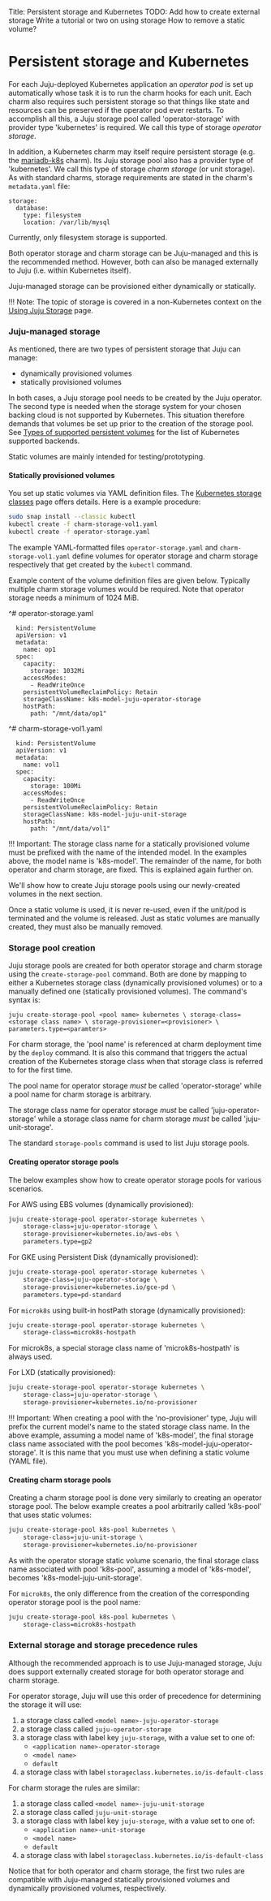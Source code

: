 Title: Persistent storage and Kubernetes
TODO:  Add how to create external storage
       Write a tutorial or two on using storage
       How to remove a static volume?

# Persistent storage and Kubernetes

For each Juju-deployed Kubernetes application an *operator pod* is set up
automatically whose task it is to run the charm hooks for each unit. Each charm
also requires such persistent storage so that things like state and resources
can be preserved if the operator pod ever restarts. To accomplish all this, a
Juju storage pool called 'operator-storage' with provider type 'kubernetes' is
required. We call this type of storage *operator storage*.

In addition, a Kubernetes charm may itself require persistent storage (e.g.
the [mariadb-k8s][charm-store-staging-mariadb-k8s] charm). Its Juju storage
pool also has a provider type of 'kubernetes'. We call this type of storage
*charm storage* (or unit storage). As with standard charms, storage
requirements are stated in the charm's `metadata.yaml` file:

```no-highlight
storage:
  database:
    type: filesystem
    location: /var/lib/mysql
```

Currently, only filesystem storage is supported.

Both operator storage and charm storage can be Juju-managed and this is the
recommended method. However, both can also be managed externally to Juju (i.e.
within Kubernetes itself).

Juju-managed storage can be provisioned either dynamically or statically.

!!! Note:
    The topic of storage is covered in a non-Kubernetes context on the
    [Using Juju Storage][charms-storage] page.

### Juju-managed storage

As mentioned, there are two types of persistent storage that Juju can manage:

 - dynamically provisioned volumes
 - statically provisioned volumes

In both cases, a Juju storage pool needs to be created by the Juju operator.
The second type is needed when the storage system for your chosen backing cloud
is not supported by Kubernetes. This situation therefore demands that volumes
be set up prior to the creation of the storage pool. See
[Types of supported persistent volumes][upstream-kubernetes-supported-volume-types]
for the list of Kubernetes supported backends. 

Static volumes are mainly intended for testing/prototyping.

#### Statically provisioned volumes
 
You set up static volumes via YAML definition files. The
[Kubernetes storage classes][upstream-kubernetes-classes] page offers details.
Here is a example procedure:

```bash
sudo snap install --classic kubectl
kubectl create -f charm-storage-vol1.yaml
kubectl create -f operator-storage.yaml
```

The example YAML-formatted files `operator-storage.yaml` and
`charm-storage-vol1.yaml` define volumes for operator storage and charm storage
respectively that get created by the `kubectl` command.

Example content of the volume definition files are given below. Typically
multiple charm storage volumes would be required. Note that operator storage
needs a minimum of 1024 MiB.

^# operator-storage.yaml

      kind: PersistentVolume
      apiVersion: v1
      metadata:
        name: op1
      spec:
        capacity:
          storage: 1032Mi
        accessModes:
          - ReadWriteOnce
        persistentVolumeReclaimPolicy: Retain
        storageClassName: k8s-model-juju-operator-storage
        hostPath:
          path: "/mnt/data/op1"

^# charm-storage-vol1.yaml

      kind: PersistentVolume
      apiVersion: v1
      metadata:
        name: vol1
      spec:
        capacity:
          storage: 100Mi
        accessModes:
          - ReadWriteOnce
        persistentVolumeReclaimPolicy: Retain
        storageClassName: k8s-model-juju-unit-storage
        hostPath:
          path: "/mnt/data/vol1"

!!! Important:
    The storage class name for a statically provisioned volume must be prefixed
    with the name of the intended model. In the examples above, the model name
    is 'k8s-model'. The remainder of the name, for both operator and charm
    storage, are fixed. This is explained again further on.

We'll show how to create Juju storage pools using our newly-created volumes in
the next section.
 
Once a static volume is used, it is never re-used, even if the unit/pod is
terminated and the volume is released. Just as static volumes are manually
created, they must also be manually removed.

### Storage pool creation

Juju storage pools are created for both operator storage and charm storage
using the `create-storage-pool` command. Both are done by mapping to either a
Kubernetes storage class (dynamically provisioned volumes) or to a manually
defined one (statically provisioned volumes). The command's syntax is:

`juju create-storage-pool <pool name> kubernetes \
	storage-class=<storage class name> \
	storage-provisioner=<provisioner> \
	parameters.type=<paramters>`

For charm storage, the 'pool name' is referenced at charm deployment time by
the `deploy` command. It is also this command that triggers the actual creation
of the Kubernetes storage class when that storage class is referred to for the
first time.

<!--
Juju adds the <model> prefix to any storage class it creates in the k8s
cluster, Because storage classes are global to the cluster and we need to
disambiguate.
-->

The pool name for operator storage *must* be called 'operator-storage' while a
pool name for charm storage is arbitrary.

The storage class name for operator storage *must* be called
'juju-operator-storage' while a storage class name for charm storage *must* be
called 'juju-unit-storage'.

The standard `storage-pools` command is used to list Juju storage pools.

#### Creating operator storage pools

The below examples show how to create operator storage pools for various
scenarios.

For AWS using EBS volumes (dynamically provisioned):

```bash
juju create-storage-pool operator-storage kubernetes \
	storage-class=juju-operator-storage \
	storage-provisioner=kubernetes.io/aws-ebs \
	parameters.type=gp2
```

For GKE using Persistent Disk (dynamically provisioned):

```bash
juju create-storage-pool operator-storage kubernetes \
	storage-class=juju-operator-storage \
	storage-provisioner=kubernetes.io/gce-pd \
	parameters.type=pd-standard
```

For `microk8s` using built-in hostPath storage (dynamically provisioned):

```bash
juju create-storage-pool operator-storage kubernetes \
	storage-class=microk8s-hostpath
```

For microk8s, a special storage class name of 'microk8s-hostpath' is always
used.

For LXD (statically provisioned):

```bash
juju create-storage-pool operator-storage kubernetes \
	storage-class=juju-operator-storage \
	storage-provisioner=kubernetes.io/no-provisioner
```

!!! Important:
    When creating a pool with the 'no-provisioner' type, Juju will prefix the
    current model's name to the stated storage class name. In the above
    example, assuming a model name of 'k8s-model', the final storage class name
    associated with the pool becomes 'k8s-model-juju-operator-storage'. It is
    this name that you must use when defining a static volume (YAML file).
    
#### Creating charm storage pools

Creating a charm storage pool is done very similarly to creating an operator
storage pool. The below example creates a pool arbitrarily called 'k8s-pool'
that uses static volumes:

```bash
juju create-storage-pool k8s-pool kubernetes \
	storage-class=juju-unit-storage \
	storage-provisioner=kubernetes.io/no-provisioner
```

As with the operator storage static volume scenario, the final storage class
name associated with pool 'k8s-pool', assuming a model of 'k8s-model', becomes
'k8s-model-juju-unit-storage'.

For `microk8s`, the only difference from the creation of the corresponding
operator storage pool is the pool name:

```bash
juju create-storage-pool k8s-pool kubernetes \
	storage-class=microk8s-hostpath
```

### External storage and storage precedence rules 

Although the recommended approach is to use Juju-managed storage, Juju does
support externally created storage for both operator storage and charm storage.

For operator storage, Juju will use this order of precedence for determining
the storage it will use:

 1. a storage class called `<model name>-juju-operator-storage`
 1. a storage class called `juju-operator-storage`
 1. a storage class with label key `juju-storage`, with a value set to one of:
     - `<application name>-operator-storage`
     - `<model name>`
     - `default`
 1. a storage class with label `storageclass.kubernetes.io/is-default-class`

For charm storage the rules are similar:

 1. a storage class called `<model name>-juju-unit-storage`
 1. a storage class called `juju-unit-storage`
 1. a storage class with label key `juju-storage`, with a value set to one of:
     - `<application name>-unit-storage`
     - `<model name>`
     - `default`
 1. a storage class with label `storageclass.kubernetes.io/is-default-class`

Notice that for both operator and charm storage, the first two rules are
compatible with Juju-managed statically provisioned volumes and dynamically
provisioned volumes, respectively.


<!-- LINKS -->

[charms-storage]: ./charms-storage.md
[upstream-kubernetes-supported-volume-types]: https://kubernetes.io/docs/concepts/storage/persistent-volumes/#types-of-persistent-volumes
[upstream-kubernetes-classes]: https://kubernetes.io/docs/concepts/storage/storage-classes/
[#creating-storage-pools]: #creating-storage-pools
[charm-store-staging-mariadb-k8s]: https://staging.jujucharms.com/u/wallyworld/mariadb-k8s/7
[tutorial-microk8s]: ./tutorial-microk8s.md
